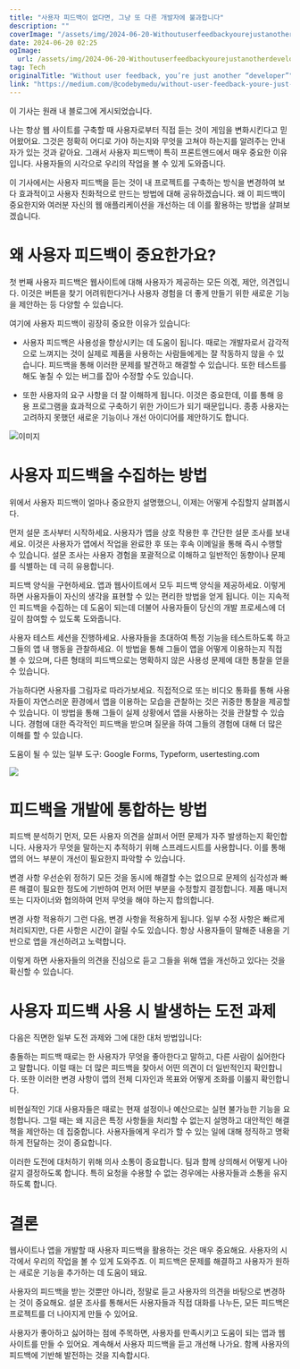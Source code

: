 ```yaml
---
title: "사용자 피드백이 없다면, 그냥 또 다른 개발자에 불과합니다"
description: ""
coverImage: "/assets/img/2024-06-20-Withoutuserfeedbackyourejustanotherdeveloper_0.png"
date: 2024-06-20 02:25
ogImage: 
  url: /assets/img/2024-06-20-Withoutuserfeedbackyourejustanotherdeveloper_0.png
tag: Tech
originalTitle: "Without user feedback, you’re just another “developer”"
link: "https://medium.com/@codebymedu/without-user-feedback-youre-just-another-developer-08328eb1f9ff"
---
```



이 기사는 원래 내 블로그에 게시되었습니다.

나는 항상 웹 사이트를 구축할 때 사용자로부터 직접 듣는 것이 게임을 변화시킨다고 믿어왔어요. 그것은 정확히 어디로 가야 하는지와 무엇을 고쳐야 하는지를 알려주는 안내자가 있는 것과 같아요. 그래서 사용자 피드백이 특히 프론트엔드에서 매우 중요한 이유입니다. 사용자들의 시각으로 우리의 작업을 볼 수 있게 도와줍니다.

이 기사에서는 사용자 피드백을 듣는 것이 내 프로젝트를 구축하는 방식을 변경하여 보다 효과적이고 사용자 친화적으로 만드는 방법에 대해 공유하겠습니다. 왜 이 피드백이 중요한지와 여러분 자신의 웹 애플리케이션을 개선하는 데 이를 활용하는 방법을 살펴보겠습니다.

# 왜 사용자 피드백이 중요한가요?

<div class="content-ad"></div>

첫 번째 사용자 피드백은 웹사이트에 대해 사용자가 제공하는 모든 의겏, 제안, 의견입니다. 이것은 버튼을 찾기 어려워한다거나 사용자 경험을 더 좋게 만들기 위한 새로운 기능을 제안하는 등 다양할 수 있습니다.

여기에 사용자 피드백이 굉장히 중요한 이유가 있습니다:

- 사용자 피드백은 사용성을 향상시키는 데 도움이 됩니다. 때로는 개발자로서 감각적으로 느껴지는 것이 실제로 제품을 사용하는 사람들에게는 잘 작동하지 않을 수 있습니다. 피드백을 통해 이러한 문제를 발견하고 해결할 수 있습니다. 또한 테스트를 해도 놓칠 수 있는 버그를 잡아 수정할 수도 있습니다.

- 또한 사용자의 요구 사항을 더 잘 이해하게 됩니다. 이것은 중요한데, 이를 통해 응용 프로그램을 효과적으로 구축하기 위한 가이드가 되기 때문입니다. 종종 사용자는 고려하지 못했던 새로운 기능이나 개선 아이디어를 제안하기도 합니다.

<div class="content-ad"></div>

![이미지](/assets/img/2024-06-20-Withoutuserfeedbackyourejustanotherdeveloper_0.png)

# 사용자 피드백을 수집하는 방법

위에서 사용자 피드백이 얼마나 중요한지 설명했으니, 이제는 어떻게 수집할지 살펴봅시다.

먼저 설문 조사부터 시작하세요. 사용자가 앱을 상호 작용한 후 간단한 설문 조사를 보내세요. 이것은 사용자가 앱에서 작업을 완료한 후 또는 후속 이메일을 통해 즉시 수행할 수 있습니다. 설문 조사는 사용자 경험을 포괄적으로 이해하고 일반적인 동향이나 문제를 식별하는 데 극히 유용합니다.

<div class="content-ad"></div>

피드백 양식을 구현하세요. 앱과 웹사이트에서 모두 피드백 양식을 제공하세요. 이렇게 하면 사용자들이 자신의 생각을 표현할 수 있는 편리한 방법을 얻게 됩니다. 이는 지속적인 피드백을 수집하는 데 도움이 되는데 더불어 사용자들이 당신의 개발 프로세스에 더 깊이 참여할 수 있도록 도와줍니다.

사용자 테스트 세션을 진행하세요. 사용자들을 초대하여 특정 기능을 테스트하도록 하고 그들의 앱 내 행동을 관찰하세요. 이 방법을 통해 그들이 앱을 어떻게 이용하는지 직접 볼 수 있으며, 다른 형태의 피드백으로는 명확하지 않은 사용성 문제에 대한 통찰을 얻을 수 있습니다.

가능하다면 사용자를 그림자로 따라가보세요. 직접적으로 또는 비디오 통화를 통해 사용자들이 자연스러운 환경에서 앱을 이용하는 모습을 관찰하는 것은 귀중한 통찰을 제공할 수 있습니다. 이 방법을 통해 그들이 실제 상황에서 앱을 사용하는 것을 관찰할 수 있습니다. 경험에 대한 즉각적인 피드백을 받으며 질문을 하여 그들의 경험에 대해 더 많은 이해를 할 수 있습니다.

도움이 될 수 있는 일부 도구: Google Forms, Typeform, usertesting.com

<div class="content-ad"></div>

<img src="/assets/img/2024-06-20-Withoutuserfeedbackyourejustanotherdeveloper_1.png" />

# 피드백을 개발에 통합하는 방법

피드백 분석하기 먼저, 모든 사용자 의견을 살펴서 어떤 문제가 자주 발생하는지 확인합니다. 사용자가 무엇을 말하는지 추적하기 위해 스프레드시트를 사용합니다. 이를 통해 앱의 어느 부분이 개선이 필요한지 파악할 수 있습니다.

변경 사항 우선순위 정하기 모든 것을 동시에 해결할 수는 없으므로 문제의 심각성과 빠른 해결이 필요한 정도에 기반하여 먼저 어떤 부분을 수정할지 결정합니다. 제품 매니저 또는 디자이너와 협의하여 먼저 무엇을 해야 하는지 합의합니다.

<div class="content-ad"></div>

변경 사항 적용하기 그런 다음, 변경 사항을 적용하게 됩니다. 일부 수정 사항은 빠르게 처리되지만, 다른 사항은 시간이 걸릴 수도 있습니다. 항상 사용자들이 말해준 내용을 기반으로 앱을 개선하려고 노력합니다.

이렇게 하면 사용자들의 의견을 진심으로 듣고 그들을 위해 앱을 개선하고 있다는 것을 확신할 수 있습니다.

# 사용자 피드백 사용 시 발생하는 도전 과제

다음은 직면한 일부 도전 과제와 그에 대한 대처 방법입니다:

<div class="content-ad"></div>

충돌하는 피드백 때로는 한 사용자가 무엇을 좋아한다고 말하고, 다른 사람이 싫어한다고 말합니다. 이럴 때는 더 많은 피드백을 찾아서 어떤 의견이 더 일반적인지 확인합니다. 또한 이러한 변경 사항이 앱의 전체 디자인과 목표와 어떻게 조화를 이룰지 확인합니다.

비현실적인 기대 사용자들은 때로는 현재 설정이나 예산으로는 실현 불가능한 기능을 요청합니다. 그럴 때는 왜 지금은 특정 사항들을 처리할 수 없는지 설명하고 대안적인 해결책을 제안하는 데 집중합니다. 사용자들에게 우리가 할 수 있는 일에 대해 정직하고 명확하게 전달하는 것이 중요합니다.

이러한 도전에 대처하기 위해 의사 소통이 중요합니다. 팀과 함께 상의해서 어떻게 나아갈지 결정하도록 합니다. 특히 요청을 수용할 수 없는 경우에는 사용자들과 소통을 유지하도록 합니다.

# 결론

<div class="content-ad"></div>

웹사이트나 앱을 개발할 때 사용자 피드백을 활용하는 것은 매우 중요해요. 사용자의 시각에서 우리의 작업을 볼 수 있게 도와주죠. 이 피드백은 문제를 해결하고 사용자가 원하는 새로운 기능을 추가하는 데 도움이 돼요.

사용자의 피드백을 받는 것뿐만 아니라, 정말로 듣고 사용자의 의견을 바탕으로 변경하는 것이 중요해요. 설문 조사를 통해서든 사용자들과 직접 대화를 나누든, 모든 피드백은 프로젝트를 더 나아지게 만들 수 있어요.

사용자가 좋아하고 싫어하는 점에 주목하면, 사용자를 만족시키고 도움이 되는 앱과 웹사이트를 만들 수 있어요. 계속해서 사용자 피드백을 듣고 개선해 나가요. 함께 사용자의 피드백에 기반해 발전하는 것을 지속합시다.